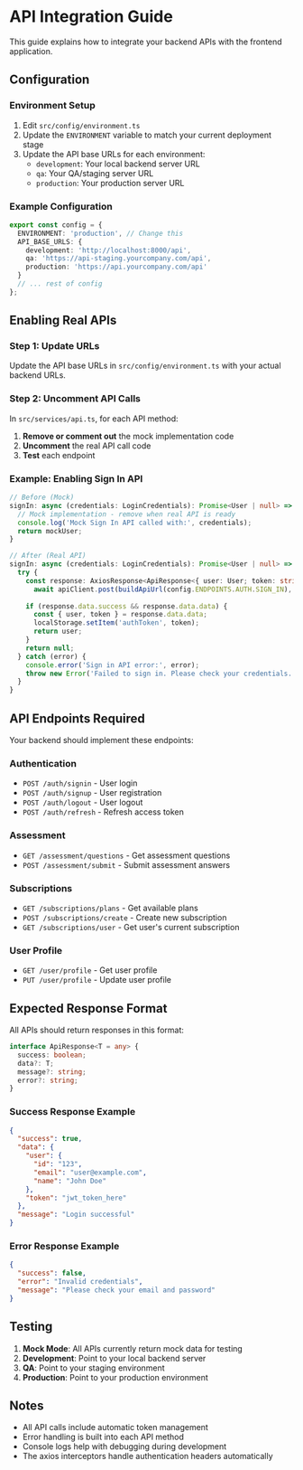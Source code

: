 
# API Integration Guide

This guide explains how to integrate your backend APIs with the frontend application.

## Configuration

### Environment Setup
1. Edit `src/config/environment.ts`
2. Update the `ENVIRONMENT` variable to match your current deployment stage
3. Update the API base URLs for each environment:
   - `development`: Your local backend server URL
   - `qa`: Your QA/staging server URL
   - `production`: Your production server URL

### Example Configuration
```typescript
export const config = {
  ENVIRONMENT: 'production', // Change this
  API_BASE_URLS: {
    development: 'http://localhost:8000/api',
    qa: 'https://api-staging.yourcompany.com/api',
    production: 'https://api.yourcompany.com/api'
  }
  // ... rest of config
};
```

## Enabling Real APIs

### Step 1: Update URLs
Update the API base URLs in `src/config/environment.ts` with your actual backend URLs.

### Step 2: Uncomment API Calls
In `src/services/api.ts`, for each API method:

1. **Remove or comment out** the mock implementation code
2. **Uncomment** the real API call code
3. **Test** each endpoint

### Example: Enabling Sign In API
```typescript
// Before (Mock)
signIn: async (credentials: LoginCredentials): Promise<User | null> => {
  // Mock implementation - remove when real API is ready
  console.log('Mock Sign In API called with:', credentials);
  return mockUser;
}

// After (Real API)
signIn: async (credentials: LoginCredentials): Promise<User | null> => {
  try {
    const response: AxiosResponse<ApiResponse<{ user: User; token: string }>> = 
      await apiClient.post(buildApiUrl(config.ENDPOINTS.AUTH.SIGN_IN), credentials);
    
    if (response.data.success && response.data.data) {
      const { user, token } = response.data.data;
      localStorage.setItem('authToken', token);
      return user;
    }
    return null;
  } catch (error) {
    console.error('Sign in API error:', error);
    throw new Error('Failed to sign in. Please check your credentials.');
  }
}
```

## API Endpoints Required

Your backend should implement these endpoints:

### Authentication
- `POST /auth/signin` - User login
- `POST /auth/signup` - User registration  
- `POST /auth/logout` - User logout
- `POST /auth/refresh` - Refresh access token

### Assessment
- `GET /assessment/questions` - Get assessment questions
- `POST /assessment/submit` - Submit assessment answers

### Subscriptions
- `GET /subscriptions/plans` - Get available plans
- `POST /subscriptions/create` - Create new subscription
- `GET /subscriptions/user` - Get user's current subscription

### User Profile
- `GET /user/profile` - Get user profile
- `PUT /user/profile` - Update user profile

## Expected Response Format

All APIs should return responses in this format:

```typescript
interface ApiResponse<T = any> {
  success: boolean;
  data?: T;
  message?: string;
  error?: string;
}
```

### Success Response Example
```json
{
  "success": true,
  "data": {
    "user": {
      "id": "123",
      "email": "user@example.com",
      "name": "John Doe"
    },
    "token": "jwt_token_here"
  },
  "message": "Login successful"
}
```

### Error Response Example
```json
{
  "success": false,
  "error": "Invalid credentials",
  "message": "Please check your email and password"
}
```

## Testing

1. **Mock Mode**: All APIs currently return mock data for testing
2. **Development**: Point to your local backend server
3. **QA**: Point to your staging environment
4. **Production**: Point to your production environment

## Notes

- All API calls include automatic token management
- Error handling is built into each API method
- Console logs help with debugging during development
- The axios interceptors handle authentication headers automatically
